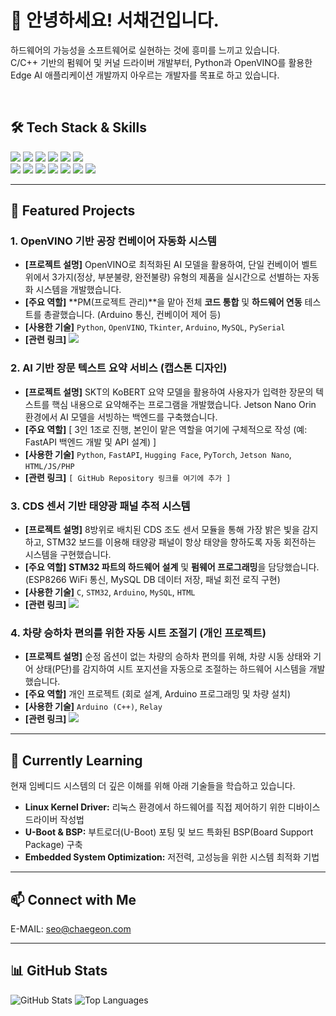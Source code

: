<h1 align="left">
  👋 안녕하세요! 서채건입니다.
</h1>

<p align="left">
  하드웨어의 가능성을 소프트웨어로 실현하는 것에 흥미를 느끼고 있습니다. <br>
  C/C++ 기반의 펌웨어 및 커널 드라이버 개발부터, Python과 OpenVINO를 활용한 <br>
  Edge AI 애플리케이션 개발까지 아우르는 개발자를 목표로 하고 있습니다.
</p>

<br>

## 🛠️ Tech Stack & Skills

<p align="left">
  <img src="https://img.shields.io/badge/C-A8B9CC?style=for-the-badge&logo=c&logoColor=white">
  <img src="https://img.shields.io/badge/C++-00599C?style=for-the-badge&logo=cplusplus&logoColor=white">
  <img src="https://img.shields.io/badge/Python-3776AB?style=for-the-badge&logo=python&logoColor=white">
  <img src="https://img.shields.io/badge/OpenVINO-0071C5?style=for-the-badge&logo=intel&logoColor=white">
  <img src="https://img.shields.io/badge/PyTorch-EE4C2C?style=for-the-badge&logo=pytorch&logoColor=white">
  <img src="https://img.shields.io/badge/Hugging Face-FFD21E?style=for-the-badge&logo=huggingface&logoColor=black">
  
  <br>
  <img src="https://img.shields.io/badge/STM32-03234B?style=for-the-badge&logo=stmicroelectronics&logoColor=white">
  <img src="https://img.shields.io/badge/Arduino-00979D?style=for-the-badge&logo=arduino&logoColor=white">
  <img src="https://img.shields.io/badge/Jetson Nano-000000?style=for-the-badge&logo=nvidia&logoColor=76B900">
  <img src="https://img.shields.io/badge/FastAPI-009688?style=for-the-badge&logo=fastapi&logoColor=white">
  <img src="https://img.shields.io/badge/MySQL-4479A1?style=for-the-badge&logo=mysql&logoColor=white">
  <img src="https://img.shields.io/badge/Git-F05032?style=for-the-badge&logo=git&logoColor=white">
  <img src="https://img.shields.io/badge/GitHub-181717?style=for-the-badge&logo=github&logoColor=white">
</p>

---

## 🚀 Featured Projects

### 1. OpenVINO 기반 공장 컨베이어 자동화 시스템
* **[프로젝트 설명]** OpenVINO로 최적화된 AI 모델을 활용하여, 단일 컨베이어 벨트 위에서 3가지(정상, 부분불량, 완전불량) 유형의 제품을 실시간으로 선별하는 자동화 시스템을 개발했습니다.
* **[주요 역할]** **PM(프로젝트 관리)**을 맡아 전체 **코드 통합** 및 **하드웨어 연동** 테스트를 총괄했습니다. (Arduino 통신, 컨베이어 제어 등)
* **[사용한 기술]** `Python`, `OpenVINO`, `Tkinter`, `Arduino`, `MySQL`, `PySerial`
* **[관련 링크]** <a href="https://github.com/kccistc/intel-08/tree/main/Team2"><img src="https://img.shields.io/badge/GitHub-Repository-181717?style=for-the-badge&logo=github&logoColor=white"></a>

### 2. AI 기반 장문 텍스트 요약 서비스 (캡스톤 디자인)
* **[프로젝트 설명]** SKT의 KoBERT 요약 모델을 활용하여 사용자가 입력한 장문의 텍스트를 핵심 내용으로 요약해주는 프로그램을 개발했습니다. Jetson Nano Orin 환경에서 AI 모델을 서빙하는 백엔드를 구축했습니다.
* **[주요 역할]** [ 3인 1조로 진행, 본인이 맡은 역할을 여기에 구체적으로 작성 (예: FastAPI 백엔드 개발 및 API 설계) ]
* **[사용한 기술]** `Python`, `FastAPI`, `Hugging Face`, `PyTorch`, `Jetson Nano`, `HTML/JS/PHP`
* **[관련 링크]** `[ GitHub Repository 링크를 여기에 추가 ]`

### 3. CDS 센서 기반 태양광 패널 추적 시스템
* **[프로젝트 설명]** 8방위로 배치된 CDS 조도 센서 모듈을 통해 가장 밝은 빛을 감지하고, STM32 보드를 이용해 태양광 패널이 항상 태양을 향하도록 자동 회전하는 시스템을 구현했습니다.
* **[주요 역할]** **STM32 파트의 하드웨어 설계** 및 **펌웨어 프로그래밍**을 담당했습니다. (ESP8266 WiFi 통신, MySQL DB 데이터 저장, 패널 회전 로직 구현)
* **[사용한 기술]** `C`, `STM32`, `Arduino`, `MySQL`, `HTML`
* **[관련 링크]** <a href="https://github.com/intel-edge-ai-sw-8/250826_2nd_miniproj_08"><img src="https://img.shields.io/badge/GitHub-Repository-181717?style=for-the-badge&logo=github&logoColor=white"></a>

### 4. 차량 승하차 편의를 위한 자동 시트 조절기 (개인 프로젝트)
* **[프로젝트 설명]** 순정 옵션이 없는 차량의 승하차 편의를 위해, 차량 시동 상태와 기어 상태(P단)를 감지하여 시트 포지션을 자동으로 조절하는 하드웨어 시스템을 개발했습니다.
* **[주요 역할]** 개인 프로젝트 (회로 설계, Arduino 프로그래밍 및 차량 설치)
* **[사용한 기술]** `Arduino (C++)`, `Relay`
* **[관련 링크]** <a href="https://github.com/seo-amugae/auto-seat-height-controller"><img src="https://img.shields.io/badge/GitHub-Repository-181717?style=for-the-badge&logo=github&logoColor=white"></a>

---

## 🌱 Currently Learning

<p>
  현재 임베디드 시스템의 더 깊은 이해를 위해 아래 기술들을 학습하고 있습니다.
</p>

* **Linux Kernel Driver:** 리눅스 환경에서 하드웨어를 직접 제어하기 위한 디바이스 드라이버 작성법
* **U-Boot & BSP:** 부트로더(U-Boot) 포팅 및 보드 특화된 BSP(Board Support Package) 구축
* **Embedded System Optimization:** 저전력, 고성능을 위한 시스템 최적화 기법

---

## 📫 Connect with Me

E-MAIL: seo@chaegeon.com

---

## 📊 GitHub Stats

<p align="left">
  <img src="https://github-readme-stats.vercel.app/api?username=seo-amugae&show_icons=true&theme=radical" alt="GitHub Stats">
  <img src="https://github-readme-stats.vercel.app/api/top-langs/?username=seo-amugae&layout=compact&theme=radical" alt="Top Languages">
</p>

